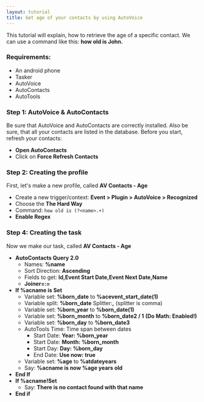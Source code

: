 ```yaml
---
layout: tutorial
title: Get age of your contacts by using AutoVoice
---
```

This tutorial will explain, how to retrieve the age of a specific contact.
We can use a command like this: **how old is John.**

### Requirements:
- An android phone
- Tasker
- AutoVoice
- AutoContacts
- AutoTools

### Step 1: AutoVoice & AutoContacts
Be sure that AutoVoice and AutoContacts are correctly installed. Also be sure, that all your contacts are listed in the database.
Before you start, refresh your contacts:
- **Open AutoContacts**
- Click on **Force Refresh Contacts**

### Step 2: Creating the profile
First, let's make a new profile, called **AV Contacts - Age**
- Create a new trigger/context: **Event > Plugin > AutoVoice > Recognized**
- Choose the **The Hard Way**
- Command: ```how old is (?<name>.+)```
- **Enable Regex**

### Step 4: Creating the task
Now we make our task, called **AV Contacts - Age**
- **AutoContacts Query 2.0**
  - Names: **%name**
  - Sort Direction: **Ascending**
  - Fields to get: **Id,Event Start Date,Event Next Date,Name**
  - **Joiner=:=**
- **If %acname is Set**
  - Variable set: **%born_date** to **%acevent_start_date(1)**
  - Variable split: **%born_date** Splitter:**,** (splitter is comma)
  - Variable set: **%born_year** to **%born_date(1)**
  - Variable set: **%born_month** to **%born_date2 / 1** **(Do Math: Enabled!)**
  - Variable set: **%born_day** to **%born_date3**
  - AutoTools Time: Time span between dates
    - Start Date: **Year: %born_year**
    - Start Date: **Month: %born_month**
    - Start Day: **Day: %born_day**
    - End Date: **Use now: true**
  - Variable set: **%age** to **%atdateyears**
  - Say: **%acname is now %age years old**
- **End If**  
- **If %acname!Set**
  - Say: **There is no contact found with that name**
- **End if**

